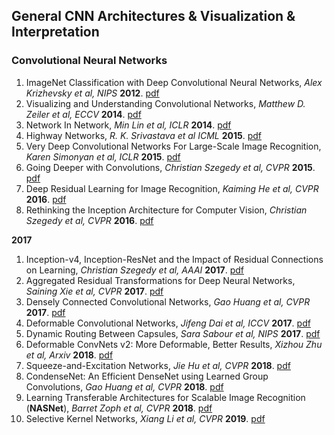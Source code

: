 ## General CNN Architectures & Visualization & Interpretation

### Convolutional Neural Networks
1. ImageNet Classification with Deep Convolutional Neural Networks, *Alex Krizhevsky et al, NIPS* **2012**. [pdf](https://papers.nips.cc/paper/4824-imagenet-classification-with-deep-convolutional-neural-networks.pdf)
1. Visualizing and Understanding Convolutional Networks, *Matthew D. Zeiler et al, ECCV* **2014**. [pdf](https://arxiv.org/pdf/1311.2901.pdf) 
1. Network In Network, *Min Lin et al, ICLR* **2014**. [pdf](https://arxiv.org/pdf/1312.4400.pdf)
1. Highway Networks, *R. K. Srivastava et al ICML* **2015**. [pdf](https://arxiv.org/pdf/1505.00387.pdf)
1. Very Deep Convolutional Networks For Large-Scale Image Recognition, *Karen Simonyan et al, ICLR* **2015**. [pdf](https://arxiv.org/pdf/1409.1556.pdf)
1. Going Deeper with Convolutions, *Christian Szegedy et al, CVPR* **2015**. [pdf](https://www.cs.unc.edu/~wliu/papers/GoogLeNet.pdf)
1. Deep Residual Learning for Image Recognition, *Kaiming He et al, CVPR* **2016**. [pdf](https://arxiv.org/pdf/1512.03385.pdf)
1. Rethinking the Inception Architecture for Computer Vision, *Christian Szegedy et al, CVPR* **2016**. [pdf](https://arxiv.org/pdf/1512.00567.pdf)

**2017**
1. Inception-v4, Inception-ResNet and the Impact of Residual Connections on Learning, *Christian Szegedy et al, AAAI* **2017**. [pdf](https://arxiv.org/pdf/1602.07261.pdf)
1. Aggregated Residual Transformations for Deep Neural Networks, *Saining Xie et al, CVPR* **2017**. [pdf](https://arxiv.org/pdf/1611.05431.pdf)
1. Densely Connected Convolutional Networks, *Gao Huang et al, CVPR* **2017**. [pdf](https://arxiv.org/pdf/1608.06993.pdf)
1. Deformable Convolutional Networks, *Jifeng Dai et al, ICCV* **2017**. [pdf](https://arxiv.org/pdf/1703.06211.pdf)
1. Dynamic Routing Between Capsules, *Sara Sabour et al, NIPS* **2017**. [pdf](https://papers.nips.cc/paper/6975-dynamic-routing-between-capsules.pdf)
1. Deformable ConvNets v2: More Deformable, Better Results, *Xizhou Zhu et al, Arxiv* **2018**. [pdf](https://arxiv.org/pdf/1811.11168.pdf)
1. Squeeze-and-Excitation Networks, *Jie Hu et al, CVPR* **2018**. [pdf](https://arxiv.org/pdf/1709.01507.pdf)
1. CondenseNet: An Efficient DenseNet using Learned Group Convolutions, *Gao Huang et al, CVPR* **2018**. [pdf](https://arxiv.org/pdf/1711.09224.pdf)
1. Learning Transferable Architectures for Scalable Image Recognition (**NASNet**), *Barret Zoph et al, CVPR* **2018**. [pdf](https://arxiv.org/pdf/1707.07012.pdf)
1. Selective Kernel Networks, *Xiang Li et al, CVPR* **2019**. [pdf](https://arxiv.org/pdf/1903.06586.pdf)
